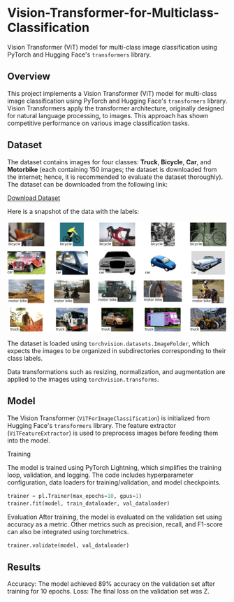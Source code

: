 # Vision-Transformer-for-Multiclass-Classification
Vision Transformer (ViT) model for multi-class image classification using PyTorch and Hugging Face's `transformers` library.

## Overview

This project implements a Vision Transformer (ViT) model for multi-class image classification using PyTorch and Hugging Face's `transformers` library. Vision Transformers apply the transformer architecture, originally designed for natural language processing, to images. This approach has shown competitive performance on various image classification tasks.

## Dataset

The dataset contains images for four classes: **Truck**, **Bicycle**, **Car**, and **Motorbike** (each containing 150 images; the dataset is downloaded from the internet; hence, it is recommended to evaluate the dataset thoroughly). The dataset can be downloaded from the following link:

[Download Dataset](https://www.kaggle.com/datasets/mohiychoithwani/vehicle-image-classification-dataset-4-classes)

Here is a snapshot of the data with the labels:

![Dataset Snapshot](images/dataset.png) 

The dataset is loaded using `torchvision.datasets.ImageFolder`, which expects the images to be organized in subdirectories corresponding to their class labels.

Data transformations such as resizing, normalization, and augmentation are applied to the images using `torchvision.transforms`.

## Model

The Vision Transformer (`ViTForImageClassification`) is initialized from Hugging Face's `transformers` library. The feature extractor (`ViTFeatureExtractor`) is used to preprocess images before feeding them into the model.

Training 

The model is trained using PyTorch Lightning, which simplifies the training loop, validation, and logging. The code includes hyperparameter configuration, data loaders for training/validation, and model checkpoints.

```python
trainer = pl.Trainer(max_epochs=10, gpus=1)
trainer.fit(model, train_dataloader, val_dataloader)
```

Evaluation
After training, the model is evaluated on the validation set using accuracy as a metric. Other metrics such as precision, recall, and F1-score can also be integrated using torchmetrics.
```python
trainer.validate(model, val_dataloader)
```

## Results

Accuracy: The model achieved 89% accuracy on the validation set after training for 10 epochs.
Loss: The final loss on the validation set was Z.

